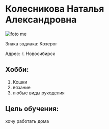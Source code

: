 # Колесникова Наталья Александровна

![foto me](https://user-images.githubusercontent.com/121751064/210938847-b1d78c35-c34e-481b-ade3-2164a7b4ddd2.jpg)


Знака зодиака: Козерог

Адрес: г. Новосибирск

## Хобби: 
1. Кошки
2. вязание 
3. любые виды рукоделия


## Цель обучения:
хочу работать дома  
